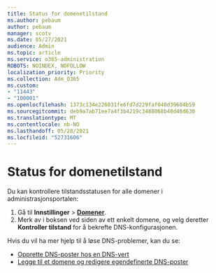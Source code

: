 ```yaml
---
title: Status for domenetilstand
ms.author: pebaum
author: pebaum
manager: scotv
ms.date: 05/27/2021
audience: Admin
ms.topic: article
ms.service: o365-administration
ROBOTS: NOINDEX, NOFOLLOW
localization_priority: Priority
ms.collection: Adm_O365
ms.custom:
- "11443"
- "100001"
ms.openlocfilehash: 1373c134e226031fe6fd7d229faf040d39604b59
ms.sourcegitcommit: deb9a7ab71ee7a4f3b4219c3488068b48d48d630
ms.translationtype: MT
ms.contentlocale: nb-NO
ms.lasthandoff: 05/28/2021
ms.locfileid: "52731606"
---
```

# <a name="domain-health-status"></a>Status for domenetilstand

Du kan kontrollere tilstandsstatusen for alle domener i administrasjonsportalen:

1. Gå til **Innstillinger**  >  [**Domener**](https://portal.microsoft.com/Adminportal/Home?ref=/Domains).
1. Merk av i boksen ved siden av ett enkelt domene, og velg deretter **Kontroller tilstand** for å bekrefte DNS-konfigurasjonen.

Hvis du vil ha mer hjelp til å løse DNS-problemer, kan du se:

- [Opprette DNS-poster hos en DNS-vert](/microsoft-365/admin/get-help-with-domains/create-dns-records-at-any-dns-hosting-provider)
- [Legge til et domene og redigere egendefinerte DNS-poster](/microsoft-365/admin/setup/add-domain)